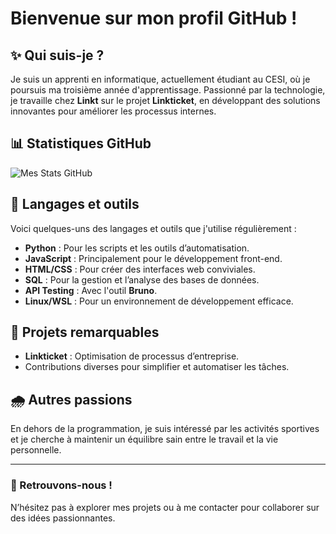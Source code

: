 # Bienvenue sur mon profil GitHub !

## ✨ Qui suis-je ?
Je suis un apprenti en informatique, actuellement étudiant au CESI, où je poursuis ma troisième année d'apprentissage. Passionné par la technologie, je travaille chez **Linkt** sur le projet **Linkticket**, en développant des solutions innovantes pour améliorer les processus internes.

## 📊 Statistiques GitHub
![Mes Stats GitHub](https://github-readme-stats.vercel.app/api?username=VotreNomUtilisateur&show_icons=true&theme=radical)

## 🔧 Langages et outils
Voici quelques-uns des langages et outils que j'utilise régulièrement :

- **Python** : Pour les scripts et les outils d’automatisation.
- **JavaScript** : Principalement pour le développement front-end.
- **HTML/CSS** : Pour créer des interfaces web conviviales.
- **SQL** : Pour la gestion et l’analyse des bases de données.
- **API Testing** : Avec l'outil **Bruno**.
- **Linux/WSL** : Pour un environnement de développement efficace.

## 🎨 Projets remarquables
- **Linkticket** : Optimisation de processus d’entreprise.
- Contributions diverses pour simplifier et automatiser les tâches.

## 🌧 Autres passions
En dehors de la programmation, je suis intéressé par les activités sportives et je cherche à maintenir un équilibre sain entre le travail et la vie personnelle.

---

### 🔗 Retrouvons-nous !
N’hésitez pas à explorer mes projets ou à me contacter pour collaborer sur des idées passionnantes.
